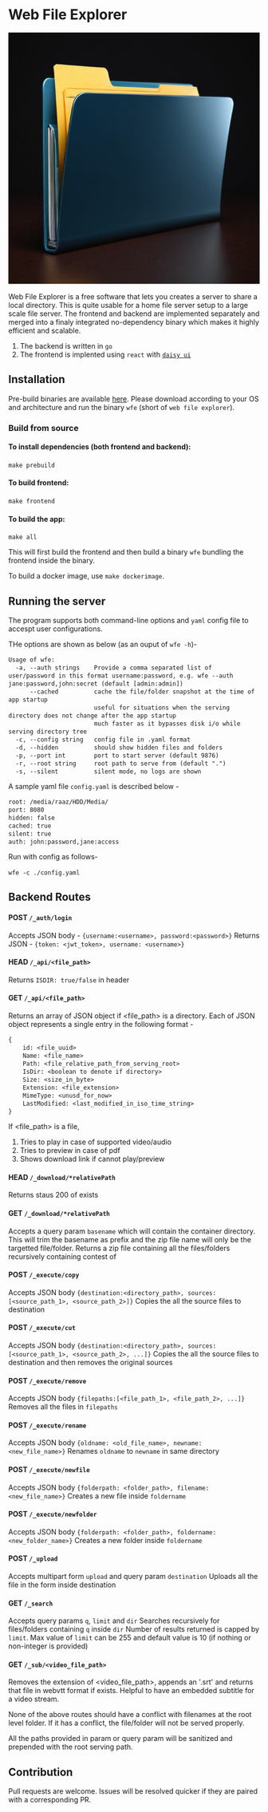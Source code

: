 # Web File Explorer

![alt text](wfe.png)

Web File Explorer is a free software that lets you creates a server to share a local directory.
This is quite usable for a home file server setup to a large scale file server.
The frontend and backend are implemented separately and merged into a finaly integrated no-dependency
binary which makes it highly efficient and scalable.

1. The backend is written in `go`
2. The frontend is implented using `react` with [`daisy ui`](https://daisyui.com/)

## Installation

Pre-build binaries are available [here](https://github.com/raaz714/web_file_explorer/releases/).
Please download according to your OS and architecture and run the binary `wfe` (short of `web file explorer`).

### Build from source

#### To install dependencies (both frontend and backend):

`make prebuild`

#### To build frontend:

`make frontend`

#### To build the app:

`make all`

This will first build the frontend and then build a binary `wfe` bundling the
frontend inside the binary.

To build a docker image, use `make dockerimage`.

## Running the server

The program supports both command-line options and `yaml` config file to accespt user configurations.

THe options are shown as below (as an ouput of `wfe -h`)-

```
Usage of wfe:
  -a, --auth strings    Provide a comma separated list of user/password in this format username:password, e.g. wfe --auth jane:password,john:secret (default [admin:admin])
      --cached          cache the file/folder snapshot at the time of app startup
                        useful for situations when the serving directory does not change after the app startup
                        much faster as it bypasses disk i/o while serving directory tree
  -c, --config string   config file in .yaml format
  -d, --hidden          should show hidden files and folders
  -p, --port int        port to start server (default 9876)
  -r, --root string     root path to serve from (default ".")
  -s, --silent          silent mode, no logs are shown
```

A sample yaml file `config.yaml` is described below -

```
root: /media/raaz/HDD/Media/
port: 8080
hidden: false
cached: true
silent: true
auth: john:password,jane:access
```

Run with config as follows-

`wfe -c ./config.yaml`

## Backend Routes

#### POST `/_auth/login`

Accepts JSON body - `{username:<username>, password:<password>}`
Returns JSON - `{token: <jwt_token>, username: <username>}`

#### HEAD `/_api/<file_path>`

Returns `ISDIR: true/false` in header

#### GET `/_api/<file_path>`

Returns an array of JSON object if <file_path> is a directory.
Each of JSON object represents a single entry in the following format -

```
{
	id: <file_uuid>
	Name: <file_name>
	Path: <file_relative_path_from_serving_root>
	IsDir: <boolean to denote if directory>
	Size: <size_in_byte>
	Extension: <file_extension>
	MimeType: <unusd_for_now>
	LastModified: <last_modified_in_iso_time_string>
}
```

If <file_path> is a file,

1. Tries to play in case of supported video/audio
1. Tries to preview in case of pdf
1. Shows download link if cannot play/preview

#### HEAD `/_download/*relativePath`

Returns staus 200 of <relativePath> exists

#### GET `/_download/*relativePath`

Accepts a query param `basename` which will contain the container directory.
This will trim the basename as prefix and the zip file name will only be the targetted file/folder.
Returns a zip file containing all the files/folders recursively containing contest of <relativePath>

#### POST `/_execute/copy`

Accepts JSON body `{destination:<directory_path>, sources:[<source_path_1>, <source_path_2>]}`
Copies the all the source files to destination

#### POST `/_execute/cut`

Accepts JSON body `{destination:<directory_path>, sources:[<source_path_1>, <source_path_2>, ...]}`
Copies the all the source files to destination and then removes the original sources

#### POST `/_execute/remove`

Accepts JSON body `{filepaths:[<file_path_1>, <file_path_2>, ...]}`
Removes all the files in `filepaths`

#### POST `/_execute/rename`

Accepts JSON body `{oldname: <old_file_name>, newname: <new_file_name>}`
Renames `oldname` to `newname` in same directory

#### POST `/_execute/newfile`

Accepts JSON body `{folderpath: <folder_path>, filename: <new_file_name>}`
Creates a new file inside `foldername`

#### POST `/_execute/newfolder`

Accepts JSON body `{folderpath: <folder_path>, foldername: <new_folder_name>}`
Creates a new folder inside `foldername`

#### POST `/_upload`

Accepts multipart form `upload` and query param `destination`
Uploads all the file in the form inside destination

#### GET `/_search`

Accepts query params `q`, `limit` and `dir`
Searches recursively for files/folders containing `q` inside `dir`
Number of results returned is capped by `limit`.
Max value of `limit` can be 255 and default value is 10 (if nothing or non-integer is provided)

#### GET `/_sub/<video_file_path>`

Removes the extension of <video_file_path>, appends an '.srt' and returns that file in
webvtt format if exists.
Helpful to have an embedded subtitle for a video stream.

None of the above routes should have a conflict with filenames at the root level
folder. If it has a conflict, the file/folder will not be served properly.

All the paths provided in param or query param will be sanitized and prepended with the root serving path.

## Contribution

Pull requests are welcome. Issues will be resolved quicker if they are paired
with a corresponding PR.
